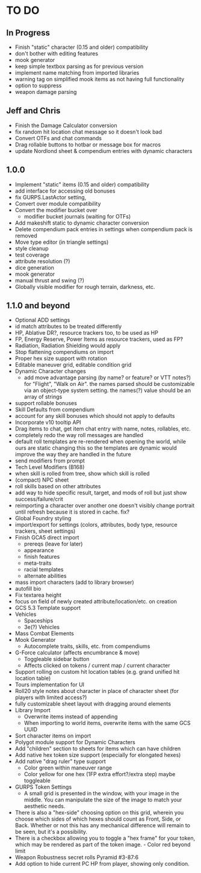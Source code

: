 # TO DO

## In Progress

- Finish "static" character (0.15 and older) compatibility
 - don't bother with editing features
- mook generator
 - keep simple textbox parsing as for previous version
 - implement name matching from imported libraries
 - warning tag on simplified mook items as not having full functionality
  - option to suppress
 - weapon damage parsing

## Jeff and Chris

- Finish the Damage Calculator conversion
 - fix random hit location chat message so it doesn't look bad
- Convert OTFs and chat commands
 - Drag rollable buttons to hotbar or message box for macros
- update Nordlond sheet & compendium entries with dynamic characters

## 1.0.0

- Implement "static" items (0.15 and older) compatibility
 - add interface for accessing old bonuses
- fix GURPS.LastActor setting,
- Convert over module compatibility
- Convert the modifier bucket over
  - modifier bucket journals (waiting for OTFs)
- Add makeshift static to dynamic character conversion
- Delete compendium pack entries in settings when compendium pack is removed
- Move type editor (in triangle settings)
- style cleanup
- test coverage
 - attribute resolution (?)
 - dice generation
 - mook generator
- manual thrust and swing (?)
- Globally visible modifier for rough terrain, darkness, etc.

## 1.1.0 and beyond

- Optional ADD settings
 - id match attributes to be treated differently
  - HP, Ablative DR?, resource trackers too, to be used as HP
  - FP, Energy Reserve, Power Items as resource trackers, used as FP?
  - Radiation, Radiation Shielding would apply
- Stop flattening compendiums on import
- Proper hex size support with rotation
- Editable maneuver grid, editable condition grid
- Dynamic Character changes
  - add move advantage parsing (by name? or feature? or VTT notes?) for "Flight", "Walk on Air".
    the names parsed should be customizable via an object-type system setting. the names(?) value should be an array of strings
- support rollable bonuses
- Skill Defaults from compendium
 - account for any skill bonuses which should not apply to defaults
- Incorporate v10 tooltip API
- Drag items to chat, get item chat entry with name, notes, rollables, etc.
- completely redo the way roll messages are handled
 - default roll templates are re-rendered when opening the world, while ours are static
  changing this so the templates are dynamic would improve the way they are handled in the future
- send modifiers from prompt
- Tech Level Modifiers (B168)
- when skill is rolled from tree, show which skill is rolled
- (compact) NPC sheet
- roll skills based on other attributes
- add way to hide specific result, target, and mods of roll but just show success/failure/crit
- reimporting a character over another one doesn't visibly change portrait until refresh because it is stored in cache. fix?
- Global Foundry styling
- import/export for settings (colors, attributes, body type, resource trackers, sheet settings)
- Finish GCA5 direct import
  - prereqs (leave for later)
  - appearance
  - finish features
  - meta-traits
  - racial templates
  - alternate abilities
- mass import characters (add to library browser)
- autofill bio
- Fix textarea height
- focus on field of newly created attribute/location/etc. on creation
- GCS 5.3 Template support
- Vehicles
  - Spaceships
  - 3e(?) Vehicles
- Mass Combat Elements
- Mook Generator
  - Autocomplete traits, skills, etc. from compendiums
- G-Force calculator (affects encumbrance & move)
  - Toggleable sidebar button
  - Affects clicked on tokens / current map / current character
- Support rolling on custom hit location tables (e.g. grand unified hit location table)
- Tours implementation for UI
- Roll20 style notes about character in place of character sheet (for players with limited access?)
- fully customizable sheet layout with dragging around elements
- Library Import
  - Overwrite items instead of appending
  - When importing to world items, overwrite items with the same GCS UUID
- Sort character items on import
- Polygot module support for Dynamic Characters
- Add "children" section to sheets for items which can have children
- Add native hex token size support (especially for elongated hexes)
- Add native "drag ruler" type support
  - Color green within maneuver range
  - Color yellow for one hex (1FP extra effort?/extra step) maybe toggleable
- GURPS Token Settings
  - A small grid is presented in the window, with your image in the middle. You can manipulate the size of the image to match your aesthetic needs.
 - There is also a "hex-side" choosing option on this grid, wherein you choose which sides of which hexes should count as Front, Side, or Back. Whether or not this has any mechanical difference will remain to be seen, but it's a possibility.
 - There is a checkbox allowing you to toggle a "hex frame" for your token, which may be rendered as part of the token image. - Color red beyond limit
 - Weapon Robustness secret rolls Pyramid #3-87:6
 - Add option to hide current PC HP from player, showing only condition.
